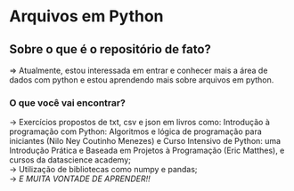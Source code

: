 # Arquivos em Python
## Sobre o que é o repositório de fato?
=> Atualmente, estou interessada em entrar e conhecer mais a área de dados com python e estou aprendendo mais sobre arquivos em python.
### O que você vai encontrar? 
-> Exercícios propostos de txt, csv e json em livros como: Introdução à programação com Python: Algoritmos e lógica de programação para iniciantes (Nilo Ney Coutinho Menezes) e
Curso Intensivo de Python: uma Introdução Prática e Baseada em Projetos à Programação (Eric Matthes), e cursos da datascience academy; \
-> Utilização de bibliotecas como numpy e pandas; \
->  *E MUITA VONTADE DE APRENDER!!*
